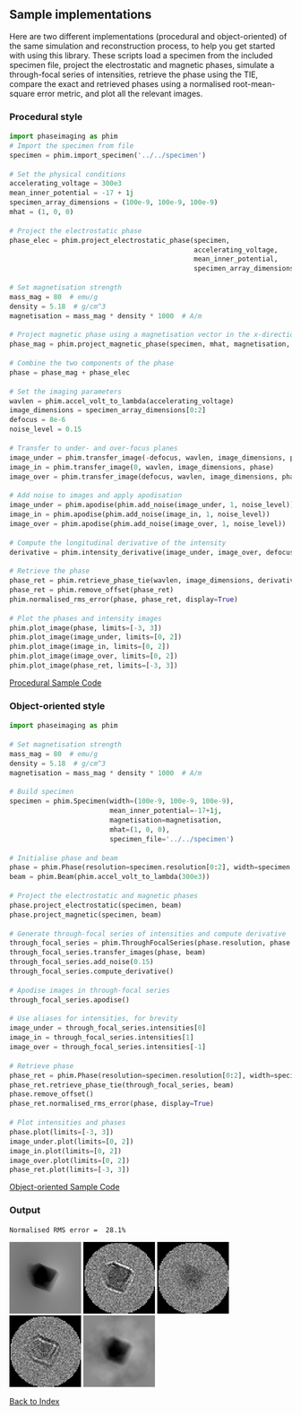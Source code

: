 ## Sample implementations

Here are two different implementations (procedural and object-oriented) of the same simulation and reconstruction process, to help you get started with using this library. These scripts load a specimen from the included specimen file, project the electrostatic and magnetic phases, simulate a through-focal series of intensities, retrieve the phase using the TIE, compare the exact and retrieved phases using a normalised root-mean-square error metric, and plot all the relevant images.


### Procedural style
```python
import phaseimaging as phim
# Import the specimen from file
specimen = phim.import_specimen('../../specimen')

# Set the physical conditions
accelerating_voltage = 300e3
mean_inner_potential = -17 + 1j
specimen_array_dimensions = (100e-9, 100e-9, 100e-9)
mhat = (1, 0, 0)

# Project the electrostatic phase
phase_elec = phim.project_electrostatic_phase(specimen,
                                              accelerating_voltage,
                                              mean_inner_potential,
                                              specimen_array_dimensions)

# Set magnetisation strength
mass_mag = 80  # emu/g
density = 5.18  # g/cm^3
magnetisation = mass_mag * density * 1000  # A/m

# Project magnetic phase using a magnetisation vector in the x-direction
phase_mag = phim.project_magnetic_phase(specimen, mhat, magnetisation, specimen_array_dimensions)

# Combine the two components of the phase
phase = phase_mag + phase_elec

# Set the imaging parameters
wavlen = phim.accel_volt_to_lambda(accelerating_voltage)
image_dimensions = specimen_array_dimensions[0:2]
defocus = 8e-6
noise_level = 0.15

# Transfer to under- and over-focus planes
image_under = phim.transfer_image(-defocus, wavlen, image_dimensions, phase)
image_in = phim.transfer_image(0, wavlen, image_dimensions, phase)
image_over = phim.transfer_image(defocus, wavlen, image_dimensions, phase)

# Add noise to images and apply apodisation
image_under = phim.apodise(phim.add_noise(image_under, 1, noise_level))
image_in = phim.apodise(phim.add_noise(image_in, 1, noise_level))
image_over = phim.apodise(phim.add_noise(image_over, 1, noise_level))

# Compute the longitudinal derivative of the intensity
derivative = phim.intensity_derivative(image_under, image_over, defocus)

# Retrieve the phase
phase_ret = phim.retrieve_phase_tie(wavlen, image_dimensions, derivative, image_in)
phase_ret = phim.remove_offset(phase_ret)
phim.normalised_rms_error(phase, phase_ret, display=True)

# Plot the phases and intensity images
phim.plot_image(phase, limits=[-3, 3])
phim.plot_image(image_under, limits=[0, 2])
phim.plot_image(image_in, limits=[0, 2])
phim.plot_image(image_over, limits=[0, 2])
phim.plot_image(phase_ret, limits=[-3, 3])
```

[Procedural Sample Code](procedural_sample_code.py)

### Object-oriented style

```python
import phaseimaging as phim

# Set magnetisation strength
mass_mag = 80  # emu/g
density = 5.18  # g/cm^3
magnetisation = mass_mag * density * 1000  # A/m

# Build specimen
specimen = phim.Specimen(width=(100e-9, 100e-9, 100e-9),
                         mean_inner_potential=-17+1j,
                         magnetisation=magnetisation,
                         mhat=(1, 0, 0),
                         specimen_file='../../specimen')

# Initialise phase and beam
phase = phim.Phase(resolution=specimen.resolution[0:2], width=specimen.width[0:2])
beam = phim.Beam(phim.accel_volt_to_lambda(300e3))

# Project the electrostatic and magnetic phases
phase.project_electrostatic(specimen, beam)
phase.project_magnetic(specimen, beam)

# Generate through-focal series of intensities and compute derivative
through_focal_series = phim.ThroughFocalSeries(phase.resolution, phase.width, [-8e-6, 0, 8e-6])
through_focal_series.transfer_images(phase, beam)
through_focal_series.add_noise(0.15)
through_focal_series.compute_derivative()

# Apodise images in through-focal series
through_focal_series.apodise()

# Use aliases for intensities, for brevity
image_under = through_focal_series.intensities[0]
image_in = through_focal_series.intensities[1]
image_over = through_focal_series.intensities[-1]

# Retrieve phase
phase_ret = phim.Phase(resolution=specimen.resolution[0:2], width=specimen.width[0:2])
phase_ret.retrieve_phase_tie(through_focal_series, beam)
phase.remove_offset()
phase_ret.normalised_rms_error(phase, display=True)

# Plot intensities and phases
phase.plot(limits=[-3, 3])
image_under.plot(limits=[0, 2])
image_in.plot(limits=[0, 2])
image_over.plot(limits=[0, 2])
phase_ret.plot(limits=[-3, 3])
```
[Object-oriented Sample Code](object_oriented_sample_code.py)
    
### Output

    Normalised RMS error =  28.1%
    
![projected phase](phase.png) ![under-focus image](image_under.png) ![in-focus image](image_in.png) ![over-focus image](image_over.png) ![retrieved phase](phase_ret.png)




[Back to Index](../index.md)